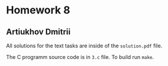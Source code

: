 # Homework 8

## Artiukhov Dmitrii

All solutions for the text tasks are inside of the `solution.pdf` file.

The C programm source code is in `3.c` file. To build run `make`.